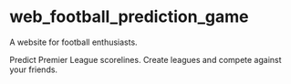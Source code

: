# web_football_prediction_game

A website for football enthusiasts.

Predict Premier League scorelines. Create leagues and compete against your friends.
